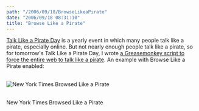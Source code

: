 ```yaml
---
path: "/2006/09/18/BrowseLikeaPirate" 
date: "2006/09/18 08:31:10" 
title: "Browse Like a Pirate" 
---
```

<a href="http://www.talklikeapirate.com/">Talk Like a Pirate Day</a> is a yearly event in which many people talk like a pirate, especially online. But not nearly enough people talk like a pirate, so for tomorrow's Talk Like a Pirate Day, I wrote <a href="http://greasemonkey.makedatamakesense.com/browse_like_a_pirate/">a Greasemonkey script to force the entire web to talk like a pirate</a>. An example with Browse Like a Pirate enabled:<br><div style="overflow: auto;"><br><img src="http://makedatamakesense.com/image/browse_like_a_pirate_sample.png" alt="New York Times Browsed Like a Pirate" /><br></div><br><p class="caption">New York Times Browsed Like a Pirate